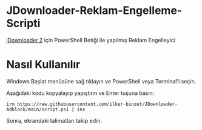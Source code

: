 ﻿# JDownloader-Reklam-Engelleme-Scripti

[jDownloader 2](https://jdownloader.org/jdownloader2) için PowerShell Betiği ile yapılmış Reklam Engelleyici

# Nasıl Kullanılır

Windows Başlat menüsüne sağ tıklayın ve PowerShell veya Terminal'i seçin.

Aşağıdaki kodu kopyalayıp yapıştırın ve Enter tuşuna basın:

`irm https://raw.githubusercontent.com/ilker-binzet/JDownloader-Adblock/main/script.ps1 | iex`

Sonra, ekrandaki talimatları takip edin.

